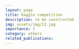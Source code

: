```yaml
---
layout: page
title: Kaggle competition 
description: to be constructed
img: assets/img/12.jpg
importance: 1
category: others 
related_publications:
---
```


